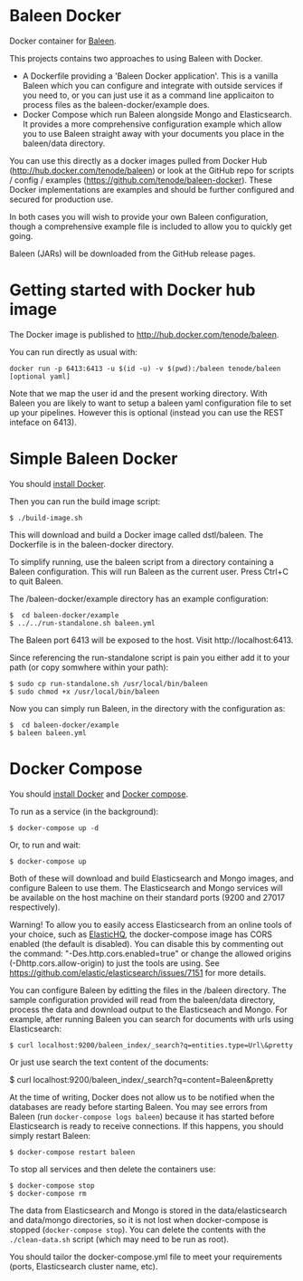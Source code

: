 # Baleen Docker

Docker container for [Baleen](http://github.com/dstl/baleen).

This projects contains two approaches to using Baleen with Docker.

* A Dockerfile providing a 'Baleen Docker application'. This is a vanilla Baleen which you can configure and integrate with outside services if you need to, or you can just use it as a command line applicaiton to process files as the baleen-docker/example does.
* Docker Compose which run Baleen alongside Mongo and Elasticsearch. It provides a more comprehensive configuration example which allow you to use Baleen straight away with your documents you place in the baleen/data directory.

You can use this directly as a docker images pulled from Docker Hub (http://hub.docker.com/tenode/baleen) or look at the GitHub repo for scripts / config / examples (https://github.com/tenode/baleen-docker). These Docker implementations are examples and should be further configured and secured for production use.

In both cases you will wish to provide your own Baleen configuration, though a comprehensive example file is included to allow you to quickly get going.

Baleen (JARs) will be downloaded from the GitHub release pages.


# Getting started with Docker hub image

The Docker image is published to http://hub.docker.com/tenode/baleen.

You can run directly as usual with:

	docker run -p 6413:6413 -u $(id -u) -v $(pwd):/baleen tenode/baleen [optional yaml]

Note that we map the user id and the present working directory. With Baleen you are likely to want to setup a baleen yaml configuration file to set up your pipelines. However this is optional (instead you can use the REST inteface on 6413).

# Simple Baleen Docker

You should [install Docker](https://docs.docker.com/installation/).

Then you can run the build image script:

    $ ./build-image.sh

This will download and build a Docker image called dstl/baleen.  The Dockerfile is in the baleen-docker directory.

To simplify running, use the baleen script from a directory containing a Baleen configuration. This will run Baleen as the current user. Press Ctrl+C to quit Baleen.

The /baleen-docker/example directory has an example configuration:

    $  cd baleen-docker/example
    $ ../../run-standalone.sh baleen.yml

The Baleen port 6413 will be exposed to the host. Visit http://localhost:6413.

Since referencing the run-standalone script is pain you either add it to your path (or copy somwhere within your path):

    $ sudo cp run-standalone.sh /usr/local/bin/baleen
    $ sudo chmod +x /usr/local/bin/baleen

Now you can simply run Baleen, in the directory with the configuration as:

    $  cd baleen-docker/example
    $ baleen baleen.yml

# Docker Compose

You should [install Docker](https://docs.docker.com/installation/) and [Docker compose](https://docs.docker.com/compose/install/).

To run as a service (in the background):

    $ docker-compose up -d

Or, to run and wait:

    $ docker-compose up

Both of these will download and build Elasticsearch and Mongo images, and configure Baleen to use them. The Elasticsearch and Mongo services will be available on the host machine on their standard ports (9200 and 27017 respectively).

Warning! To allow you to easily access Elasticsearch from an online tools of your choice, such as [ElasticHQ](http://www.elastichq.org/app/index.php), the docker-compose image has CORS enabled (the default is disabled). You can disable this by commenting out the command: "-Des.http.cors.enabled=true" or change the allowed origins (-Dhttp.cors.allow-origin) to just the tools are using. See https://github.com/elastic/elasticsearch/issues/7151 for more details.

You can configure Baleen by editting the files in the /baleen directory. The sample configuration provided will read from the baleen/data directory, process the data and download output to the Elasticseach and Mongo. For example, after running Baleen you can search for documents with urls using Elasticsearch:

    $ curl localhost:9200/baleen_index/_search?q=entities.type=Url\&pretty

Or just use search the text content of the documents:

  $ curl localhost:9200/baleen_index/_search?q=content=Baleen\&pretty

At the time of writing, Docker does not allow us to be notified when the databases are ready before starting Baleen.  You may see errors from Baleen (run `docker-compose logs baleen`) because it has started before Elasticsearch is ready to receive connections. If this happens, you should simply restart Baleen:

    $ docker-compose restart baleen

To stop all services and then delete the containers use:

    $ docker-compose stop
    $ docker-compose rm

The data from Elasticsearch and Mongo is stored in the data/elasticsearch and data/mongo directories, so it is not lost when docker-compose is stopped (`docker-compose stop`). You can delete the contents with the `./clean-data.sh` script (which may need to be run as root).

You should tailor the docker-compose.yml file to meet your requirements (ports, Elasticsearch cluster name, etc).
